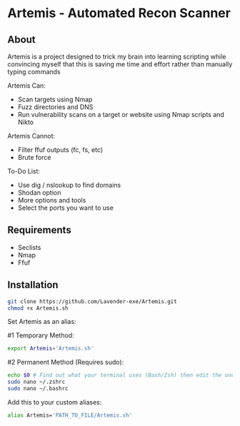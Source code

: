 # Artemis - Automated Recon Scanner

## About

Artemis is a project designed to trick my brain into learning scripting while convincing myself that this is saving me time and effort rather than manually typing commands

Artemis Can:

- Scan targets using Nmap
- Fuzz directories and DNS
- Run vulnerability scans on a target or website using Nmap scripts and Nikto

Artemis Cannot:

- Filter ffuf outputs (fc, fs, etc)
- Brute force

To-Do List:

- Use dig / nslookup to find domains
- Shodan option
- More options and tools
- Select the ports you want to use

## Requirements

- Seclists
- Nmap
- Ffuf

## Installation

```sh
git clone https://github.com/Lavender-exe/Artemis.git
chmod +x Artemis.sh
```

Set Artemis as an alias:

\#1 Temporary Method:

```sh
export Artemis='Artemis.sh'
```

\#2 Permanent Method (Requires sudo):

```sh
echo $0 # Find out what your terminal uses (Bash/Zsh) then edit the one you need to
sudo nano ~/.zshrc
sudo nano ~/.bashrc
```
Add this to your custom aliases:

```sh
alias Artemis='PATH_TO_FILE/Artemis.sh'
```
